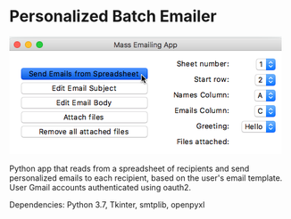 # Personalized Batch Emailer

![App Interface iOS](./App%20Interface%20iOS.png)

Python app that reads from a spreadsheet of recipients and send personalized emails to each recipient, based on the user's email template. User Gmail accounts authenticated using oauth2.

Dependencies: Python 3.7, Tkinter, smtplib, openpyxl
